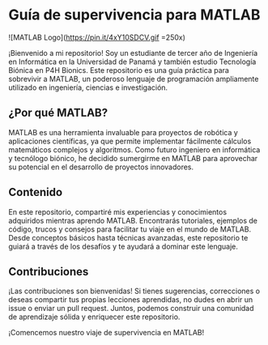 # Guía de supervivencia para MATLAB

![MATLAB Logo](https://pin.it/4xY10SDCV.gif =250x)

¡Bienvenido a mi repositorio! Soy un estudiante de tercer año de Ingeniería en Informática en la Universidad de Panamá y también estudio Tecnología Biónica en P4H Bionics. Este repositorio es una guía práctica para sobrevivir a MATLAB, un poderoso lenguaje de programación ampliamente utilizado en ingeniería, ciencias e investigación.

## ¿Por qué MATLAB?

MATLAB es una herramienta invaluable para proyectos de robótica y aplicaciones científicas, ya que permite implementar fácilmente cálculos matemáticos complejos y algoritmos. Como futuro ingeniero en informática y tecnólogo biónico, he decidido sumergirme en MATLAB para aprovechar su potencial en el desarrollo de proyectos innovadores.

## Contenido

En este repositorio, compartiré mis experiencias y conocimientos adquiridos mientras aprendo MATLAB. Encontrarás tutoriales, ejemplos de código, trucos y consejos para facilitar tu viaje en el mundo de MATLAB. Desde conceptos básicos hasta técnicas avanzadas, este repositorio te guiará a través de los desafíos y te ayudará a dominar este lenguaje.

## Contribuciones

¡Las contribuciones son bienvenidas! Si tienes sugerencias, correcciones o deseas compartir tus propias lecciones aprendidas, no dudes en abrir un issue o enviar un pull request. Juntos, podemos construir una comunidad de aprendizaje sólida y enriquecer este repositorio.

¡Comencemos nuestro viaje de supervivencia en MATLAB!
